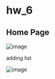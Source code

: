 # hw_6

## Home Page
![image](https://github.com/Saadxf/HW-6/assets/123157306/e03773e6-df52-4697-8ac0-5ea557e576c5)


adding list

![image](https://github.com/Saadxf/HW-6/assets/123157306/44eb04d9-9b08-4f42-a2b3-3e0877011ad3)